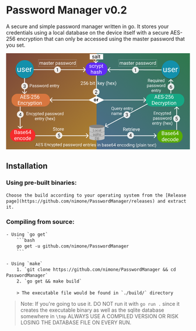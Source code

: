 # Password Manager v0.2
A secure and simple password manager written in go. 
It stores your credentials using a local database on the device itself with a secure AES-256 encryption that can only be accessed using the master password that you set.

![Encrytion and Decryption Flow](https://github.com/nimone/Go-Password-Manager/blob/main/encryptDecrpytFlow.png)

## Installation
### Using pre-built binaries:
	Choose the build according to your operating system from the [Release page](https://github.com/nimone/PasswordManager/releases) and extract it.
	
### Compiling from source:
	- Using `go get`
		```bash
		go get -u github.com/nimone/PasswordManager
		```

	- Using `make`
		1. `git clone https://github.com/nimone/PasswordManager && cd PasswordManager`
		2. `go get && make build`

		> The executable file would be found in `./build/` directory

> Note: If you're going to use it. DO NOT run it with `go run .` since it creates the executable binary as well as the sqlite database somewhere in `\tmp`
ALWAYS USE A COMPILED VERSION OR RISK LOSING THE DATABASE FILE ON EVERY RUN.
